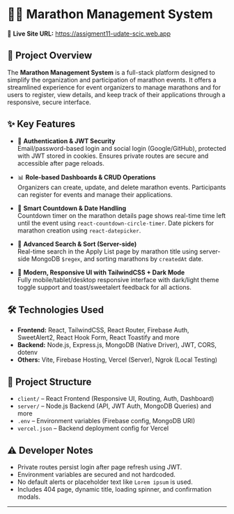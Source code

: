 # 🏃‍♂️ Marathon Management System

🔗 **Live Site URL:**      https://assigment11-udate-scic.web.app   

## 📌 Project Overview

The **Marathon Management System** is a full-stack platform designed to simplify the organization and participation of marathon events. It offers a streamlined experience for event organizers to manage marathons and for users to register, view details, and keep track of their applications through a responsive, secure interface.

## ✨ Key Features

- 🔐 **Authentication & JWT Security**  
  Email/password-based login and social login (Google/GitHub), protected with JWT stored in cookies. Ensures private routes are secure and accessible after page reloads.

- 📊 **Role-based Dashboards & CRUD Operations**  
  Organizers can create, update, and delete marathon events. Participants can register for events and manage their applications.

- 📅 **Smart Countdown & Date Handling**  
  Countdown timer on the marathon details page shows real-time time left until the event using `react-countdown-circle-timer`. Date pickers for marathon creation using `react-datepicker`.

- 🔎 **Advanced Search & Sort (Server-side)**  
  Real-time search in the Apply List page by marathon title using server-side MongoDB `$regex`, and sorting marathons by `createdAt` date.

- 🎨 **Modern, Responsive UI with TailwindCSS + Dark Mode**  
  Fully mobile/tablet/desktop responsive interface with dark/light theme toggle support and toast/sweetalert feedback for all actions.

## 🛠️ Technologies Used

- **Frontend:** React, TailwindCSS, React Router, Firebase Auth, SweetAlert2, React Hook Form, React Toastify and more
- **Backend:** Node.js, Express.js, MongoDB (Native Driver), JWT, CORS, dotenv 
- **Others:** Vite, Firebase Hosting, Vercel (Server), Ngrok (Local Testing)

## 📁 Project Structure

- `client/` – React Frontend (Responsive UI, Routing, Auth, Dashboard)
- `server/` – Node.js Backend (API, JWT Auth, MongoDB Queries) and more
- `.env` – Environment variables (Firebase config, MongoDB URI)
- `vercel.json` – Backend deployment config for Vercel

## ⚠️ Developer Notes

- Private routes persist login after page refresh using JWT.
- Environment variables are secured and not hardcoded.
- No default alerts or placeholder text like `Lorem ipsum` is used.
- Includes 404 page, dynamic title, loading spinner, and confirmation modals.

---

